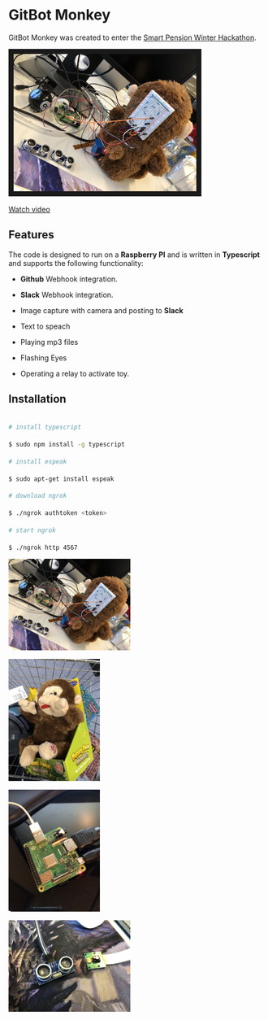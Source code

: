 # GitBot Monkey

GitBot Monkey was created to enter the [Smart Pension Winter Hackathon](https://twitter.com/smartpensionuk/status/1093460688784236545).

<a href="http://www.youtube.com/watch?feature=player_embedded&v=8VatyT0dols
" target="_blank"><img src="https://github.com/dave-nicholas/smarthack-2019/blob/master/src/assets/Wiring.jpeg" 
alt="GitBot Monkey" width="360" height="270" border="10" /></a>

[Watch video](https://www.youtube.com/watch?v=8VatyT0dols)

## Features

The code is designed to run on a **Raspberry PI** and is written in **Typescript** and supports the following functionality:

* **Github** Webhook integration.

* **Slack** Webhook integration.

* Image capture with camera and posting to **Slack**

* Text to speach

* Playing mp3 files

* Flashing Eyes

* Operating a relay to activate toy. 


## Installation

```bash

# install typescript

$ sudo npm install -g typescript

# install espeak

$ sudo apt-get install espeak

# download ngrok

$ ./ngrok authtoken <token>

# start ngrok

$ ./ngrok http 4567
```



<img src="https://github.com/dave-nicholas/smarthack-2019/blob/master/src/assets/Wiring.jpeg" 
alt="GitBot Monkey" width="240" height="180" border="0" />

<img src="https://github.com/dave-nicholas/smarthack-2019/blob/master/src/assets/Monkey.JPG" 
alt="GitBot Monkey" width="180" height="240" border="0" />

<img src="https://github.com/dave-nicholas/smarthack-2019/blob/master/src/assets/PI.JPG" 
alt="GitBot Monkey" width="180" height="240" border="0" />

<img src="https://github.com/dave-nicholas/smarthack-2019/blob/master/src/assets/Sensor.jpeg" 
alt="GitBot Monkey" width="240" height="180" border="0" />
